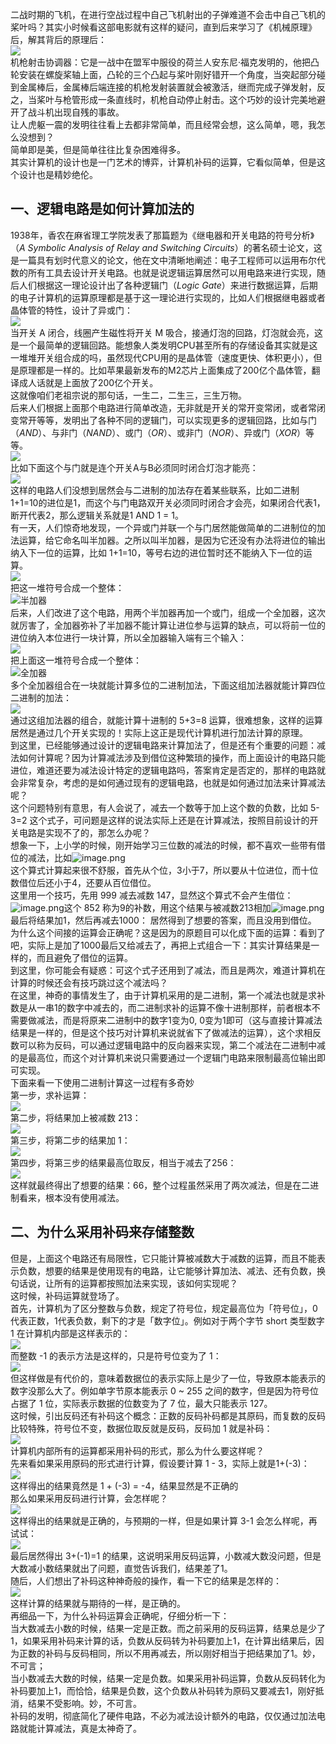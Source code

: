 二战时期的飞机，在进行空战过程中自己飞机射出的子弹难道不会击中自己飞机的桨叶吗？其实小时候看这部电影就有这样的疑问，直到后来学习了《机械原理》后，解其背后的原理后：<br />![](https://cdn.nlark.com/yuque/0/2022/gif/396745/1671280600963-c247762b-32eb-484d-a580-bf2aac3a8975.gif#averageHue=%23f9f6f6&clientId=u6a9b7e09-981d-4&from=paste&id=u492e0353&originHeight=150&originWidth=200&originalType=url&ratio=1&rotation=0&showTitle=false&status=done&style=none&taskId=uabdb8816-1eec-4894-9806-c4df1ab6fce&title=)<br />机枪射击协调器：它是一战中在盟军中服役的荷兰人安东尼·福克发明的，他把凸轮安装在螺旋桨轴上面，凸轮的三个凸起与桨叶刚好错开一个角度，当突起部分碰到金属棒后，金属棒后端连接的机枪发射装置就会被激活，继而完成子弹发射，反之，当桨叶与枪管形成一条直线时，机枪自动停止射击。这个巧妙的设计完美地避开了战斗机出现自残的事故。<br />让人虎躯一震的发明往往看上去都非常简单，而且经常会想，这么简单，嗯，我怎么没想到？<br />简单即是美，但是简单往往比复杂困难得多。<br />其实计算机的设计也是一门艺术的博弈，计算机补码的运算，它看似简单，但是这个设计也是精妙绝伦。
<a name="sm4iU"></a>
## 一、逻辑电路是如何计算加法的
1938年，香农在麻省理工学院发表了那篇题为《继电器和开关电路的符号分析》（_A Symbolic Analysis of Relay and Switching Circuits_）的著名硕士论文，这是一篇具有划时代意义的论文，他在文中清晰地阐述：电子工程师可以运用布尔代数的所有工具去设计开关电路。也就是说逻辑运算居然可以用电路来进行实现，随后人们根据这一理论设计出了各种逻辑门（_Logic Gate_）来进行数据运算，后期的电子计算机的运算原理都是基于这一理论进行实现的，比如人们根据继电器或者晶体管的特性，设计了异或门：<br />![](https://cdn.nlark.com/yuque/0/2022/png/396745/1671280601056-8b58d487-87cb-4b4a-826d-e2cb05bd90cd.png#averageHue=%23f9f8f7&clientId=u6a9b7e09-981d-4&from=paste&id=u2ce4d192&originHeight=441&originWidth=639&originalType=url&ratio=1&rotation=0&showTitle=false&status=done&style=none&taskId=ub29f9a8b-b6af-41ca-b906-85924524517&title=)<br />当开关 A 闭合，线圈产生磁性将开关 M 吸合，接通灯泡的回路，灯泡就会亮，这是一个最简单的逻辑回路。能想象人类发明CPU甚至所有的存储设备其实就是这一堆堆开关组合成的吗，虽然现代CPU用的是晶体管（速度更快、体积更小），但是原理都是一样的。比如苹果最新发布的M2芯片上面集成了200亿个晶体管，翻译成人话就是上面放了200亿个开关。<br />这就像咱们老祖宗说的那句话，一生二，二生三，三生万物。<br />后来人们根据上面那个电路进行简单改造，无非就是开关的常开变常闭，或者常闭变常开等等，发明出了各种不同的逻辑门，可以实现更多的逻辑回路，比如与门（_AND_）、与非门（_NAND_）、或门（_OR_）、或非门（_NOR_）、异或门（_XOR_）等等。<br />![](https://cdn.nlark.com/yuque/0/2022/png/396745/1671280600978-345f7054-08cb-413d-a01f-cc2a48bece78.png#averageHue=%23faf9f9&clientId=u6a9b7e09-981d-4&from=paste&id=udff9d622&originHeight=411&originWidth=473&originalType=url&ratio=1&rotation=0&showTitle=false&status=done&style=none&taskId=ue93b715a-3570-4b49-beca-610787e168a&title=)<br />比如下面这个与门就是连个开关A与B必须同时闭合灯泡才能亮：<br />![](https://cdn.nlark.com/yuque/0/2022/png/396745/1671280601003-ccf2eba2-7faf-4fa7-bc95-94a4b1d0e25c.png#averageHue=%23f9f8f6&clientId=u6a9b7e09-981d-4&from=paste&id=u47280b8e&originHeight=644&originWidth=611&originalType=url&ratio=1&rotation=0&showTitle=false&status=done&style=none&taskId=ue6e91cf4-a71b-4448-b2d8-4398e719e67&title=)<br />这样的电路人们没想到居然会与二进制的加法存在着某些联系，比如二进制1+1=10的进位是1，而这个与门电路双开关必须同时闭合才会亮，如果闭合代表1，断开代表2，那么逻辑关系就是1 AND 1 = 1。<br />有一天，人们惊奇地发现，一个异或门并联一个与门居然能做简单的二进制位的加法运算，给它命名叫半加器。之所以叫半加器，是因为它还没有办法将进位的输出纳入下一位的运算，比如 1+1=10，等号右边的进位暂时还不能纳入下一位的运算。<br />![](https://cdn.nlark.com/yuque/0/2022/png/396745/1671280600979-856a9862-5916-4b45-97e1-fd2d66754fa9.png#averageHue=%23f9f9f8&clientId=u6a9b7e09-981d-4&from=paste&id=u5cc1af00&originHeight=352&originWidth=740&originalType=url&ratio=1&rotation=0&showTitle=false&status=done&style=none&taskId=ubcf65a06-ca83-430f-b886-0941fa72b61&title=)<br />把这一堆符号合成一个整体：<br />![半加器](https://cdn.nlark.com/yuque/0/2022/png/396745/1671280601310-9a5e0913-f664-458a-aec1-2e0bf6e1a283.png#averageHue=%23f6f5f5&clientId=u6a9b7e09-981d-4&from=paste&id=u5b6e7e07&originHeight=230&originWidth=845&originalType=url&ratio=1&rotation=0&showTitle=true&status=done&style=none&taskId=uf92fabba-320a-46da-8cf5-1dfabeaadfd&title=%E5%8D%8A%E5%8A%A0%E5%99%A8 "半加器")<br />后来，人们改进了这个电路，用两个半加器再加一个或门，组成一个全加器，这次就厉害了，全加器弥补了半加器不能计算让进位参与运算的缺点，可以将前一位的进位纳入本位进行一块计算，所以全加器输入端有三个输入：<br />![](https://cdn.nlark.com/yuque/0/2022/png/396745/1671280601394-4b815afb-2bcf-4aec-8f0f-90de80282cb2.png#averageHue=%23f9f8f8&clientId=u6a9b7e09-981d-4&from=paste&id=u8c142a21&originHeight=221&originWidth=1080&originalType=url&ratio=1&rotation=0&showTitle=false&status=done&style=none&taskId=u1fc0731c-583d-4db0-a924-2ee7032a333&title=)<br />把上面这一堆符号合成一个整体：<br />![全加器](https://cdn.nlark.com/yuque/0/2022/png/396745/1671280601518-e8dd1d63-f420-4bdc-b35e-ce30402c0e08.png#averageHue=%23f5f5f5&clientId=u6a9b7e09-981d-4&from=paste&id=u2d460265&originHeight=292&originWidth=956&originalType=url&ratio=1&rotation=0&showTitle=true&status=done&style=none&taskId=u7e86ef9f-6931-499c-8f7d-a5f1406f671&title=%E5%85%A8%E5%8A%A0%E5%99%A8 "全加器")<br />多个全加器组合在一块就能计算多位的二进制加法，下面这组加法器就能计算四位二进制的加法：<br />![](https://cdn.nlark.com/yuque/0/2022/png/396745/1671280601448-bd51cc30-056f-45da-984d-108cdab1acd7.png#averageHue=%23f9f8f8&clientId=u6a9b7e09-981d-4&from=paste&id=ue3324db0&originHeight=660&originWidth=805&originalType=url&ratio=1&rotation=0&showTitle=false&status=done&style=none&taskId=u9ef705a9-ad24-4e3e-b875-e987deabb1a&title=)<br />通过这组加法器的组合，就能计算十进制的 5+3=8 运算，很难想象，这样的运算居然是通过几个开关实现的！实际上这正是现代计算机进行加法计算的原理。<br />到这里，已经能够通过设计的逻辑电路来计算加法了，但是还有个重要的问题：减法如何计算呢？因为计算减法涉及到借位这种繁琐的操作，而上面设计的电路只能进位，难道还要为减法设计特定的逻辑电路吗，答案肯定是否定的，那样的电路就会非常复杂，考虑的是如何通过现有的逻辑电路，也就是如何通过加法来计算减法呢？<br />这个问题特别有意思，有人会说了，减去一个数等于加上这个数的负数，比如 5-3=2 这个式子，可问题是这样的说法实际上还是在计算减法，按照目前设计的开关电路是实现不了的，那怎么办呢？<br />想象一下，上小学的时候，刚开始学习三位数的减法的时候，都不喜欢一些带有借位的减法，比如![image.png](https://cdn.nlark.com/yuque/0/2022/png/396745/1671281072522-b036f278-7747-4ca6-899e-5a42d375147d.png#averageHue=%23f8f8f8&clientId=u6a9b7e09-981d-4&from=paste&height=101&id=ud9bf1a20&originHeight=253&originWidth=350&originalType=binary&ratio=1&rotation=0&showTitle=false&size=6476&status=done&style=none&taskId=u7c8d7291-7618-448d-8e32-e43f57f408d&title=&width=140)<br />这个算式计算起来很不舒服，首先从个位，3小于7，所以要从十位进位，而十位数借位后还小于4，还要从百位借位。<br />这里用一个技巧，先用 999 减去减数 147，显然这个算式不会产生借位：![image.png](https://cdn.nlark.com/yuque/0/2022/png/396745/1671281150551-94586fcc-2265-4379-b90a-c0bcc316951b.png#averageHue=%23f8f8f8&clientId=u6a9b7e09-981d-4&from=paste&height=102&id=u0a1a2a50&originHeight=256&originWidth=358&originalType=binary&ratio=1&rotation=0&showTitle=false&size=7905&status=done&style=none&taskId=u510053a1-de5a-4d98-916c-a75450dfc33&title=&width=143.2)这个 852 称为9的补数，用这个结果与被减数213相加![image.png](https://cdn.nlark.com/yuque/0/2022/png/396745/1671281164595-b6e505d1-8689-450c-a0d0-b3c5172d7a14.png#averageHue=%23f7f7f7&clientId=u6a9b7e09-981d-4&from=paste&height=103&id=u7611a506&originHeight=258&originWidth=356&originalType=binary&ratio=1&rotation=0&showTitle=false&size=8792&status=done&style=none&taskId=u0e0a9417-d81c-407f-90d9-acc4ab1960b&title=&width=142.4)最后将结果加1，然后再减去1000： 居然得到了想要的答案，而且没用到借位。<br />为什么这个间接的运算会正确呢？这是因为的原题目可以化成下面的运算：看到了吧，实际上是加了1000最后又给减去了，再把上式组合一下：其实计算结果是一样的，而且避免了借位的运算。<br />到这里，你可能会有疑惑：可这个式子还用到了减法，而且是两次，难道计算机在计算的时候还会有技巧跳过这个减法吗？<br />在这里，神奇的事情发生了，由于计算机采用的是二进制，第一个减法也就是求补数是从一串1的数字中减去的，而二进制求补的运算不像十进制那样，前者根本不需要做减法，而是将原来二进制中的数字1变为0, 0变为1即可（这与直接计算减法结果是一样的，但是这个技巧对计算机来说就省下了做减法的运算），这个求相反数可以称为反码，可以通过逻辑电路中的反向器来实现，第二个减法在二进制中减的是最高位，而这个对计算机来说只需要通过一个逻辑门电路来限制最高位输出即可实现。<br />下面来看一下使用二进制计算这一过程有多奇妙<br />第一步，求补运算：<br />![](https://cdn.nlark.com/yuque/0/2022/png/396745/1671280601457-ff421093-2e04-48f4-bd46-6d79fccd761f.png#averageHue=%23f5f3f2&clientId=u6a9b7e09-981d-4&from=paste&id=u5bdf1011&originHeight=182&originWidth=759&originalType=url&ratio=1&rotation=0&showTitle=false&status=done&style=none&taskId=u7720f005-5eb1-4036-b633-695b323e78e&title=)<br />第二步，将结果加上被减数 213：<br />![](https://cdn.nlark.com/yuque/0/2022/png/396745/1671280601686-38ff462e-f8dc-4dd2-b48c-43e26a1ae7ff.png#averageHue=%23f4f2f0&clientId=u6a9b7e09-981d-4&from=paste&id=u2f6f7187&originHeight=172&originWidth=663&originalType=url&ratio=1&rotation=0&showTitle=false&status=done&style=none&taskId=u61138cda-ca82-4866-b64e-a22d3c1fff2&title=)<br />第三步，将第二步的结果加 1：<br />![](https://cdn.nlark.com/yuque/0/2022/png/396745/1671280601785-5c0e9a14-c4f5-459e-a5a8-30f5dea04ccb.png#averageHue=%23f7f5f4&clientId=u6a9b7e09-981d-4&from=paste&id=u0778c13d&originHeight=179&originWidth=730&originalType=url&ratio=1&rotation=0&showTitle=false&status=done&style=none&taskId=u3eac6835-3809-4a29-ae43-8d6d37d1e6b&title=)<br />第四步，将第三步的结果最高位取反，相当于减去了256：<br />![](https://cdn.nlark.com/yuque/0/2022/png/396745/1671280601782-4710d8c1-6507-4a7d-906d-23b2cd2c4a22.png#averageHue=%23f2efed&clientId=u6a9b7e09-981d-4&from=paste&id=u7d0603e7&originHeight=185&originWidth=767&originalType=url&ratio=1&rotation=0&showTitle=false&status=done&style=none&taskId=u72c0fe8d-d966-470c-bb8d-95e3b40ddb1&title=)<br />这样就最终得出了想要的结果：66，整个过程虽然采用了两次减法，但是在二进制看来，根本没有使用减法。
<a name="qHPO9"></a>
## 二、为什么采用补码来存储整数
但是，上面这个电路还有局限性，它只能计算被减数大于减数的运算，而且不能表示负数，想要的结果是使用现有的电路，让它能够计算加法、减法、还有负数，换句话说，让所有的运算都按照加法来实现，该如何实现呢？<br />这时候，补码运算就登场了。<br />首先，计算机为了区分整数与负数，规定了符号位，规定最高位为「符号位」，0代表正数，1代表负数，剩下的才是「数字位」。例如对于两个字节 short 类型数字 1 在计算机内部是这样表示的：<br />![](https://cdn.nlark.com/yuque/0/2022/png/396745/1671280601804-caae49b9-da64-487f-9966-ba1e0a3e4753.png#averageHue=%23f6ede4&clientId=u6a9b7e09-981d-4&from=paste&id=u84d4a4a4&originHeight=312&originWidth=836&originalType=url&ratio=1&rotation=0&showTitle=false&status=done&style=none&taskId=u63bc5710-f730-4758-b744-cb90c1b6b6c&title=)<br />而整数 -1 的表示方法是这样的，只是符号位变为了 1：<br />![](https://cdn.nlark.com/yuque/0/2022/png/396745/1671280601784-b15d8c32-290b-488f-872e-4c47e6658d90.png#averageHue=%23f6eee4&clientId=u6a9b7e09-981d-4&from=paste&id=u4a84a629&originHeight=317&originWidth=828&originalType=url&ratio=1&rotation=0&showTitle=false&status=done&style=none&taskId=u9168d3b3-60cc-46e6-8929-6a54758dc88&title=)<br />但这样做是有代价的，意味着数据位的表示实际上是少了一位，导致原本能表示的数字没那么大了。例如单字节原本能表示 0 ~ 255 之间的数字，但是因为符号位占据了 1 位，实际表示数据的位数变为了 7 位，最大只能表示 127。<br />这时候，引出反码还有补码这个概念：正数的反码补码都是其原码，而复数的反码比较特殊，符号位不变，数据位取反就是反码，反码加 1 就是补码：<br />![](https://cdn.nlark.com/yuque/0/2022/png/396745/1671280602031-bc4210a6-4963-4836-a983-5f402906a044.png#averageHue=%23f7f0e8&clientId=u6a9b7e09-981d-4&from=paste&id=uf98d1a15&originHeight=590&originWidth=850&originalType=url&ratio=1&rotation=0&showTitle=false&status=done&style=none&taskId=u8bdf8a2e-6bc1-411d-ac8f-01631b11f39&title=)<br />计算机内部所有的运算都采用补码的形式，那么为什么要这样呢？<br />先来看如果采用原码的形式进行计算，假设要计算 1 - 3，实际上就是1+(-3)：<br />![](https://cdn.nlark.com/yuque/0/2022/png/396745/1671280602143-9af76457-8c01-4c31-8d79-b30160c27562.png#averageHue=%23f6ede2&clientId=u6a9b7e09-981d-4&from=paste&id=u18522893&originHeight=505&originWidth=895&originalType=url&ratio=1&rotation=0&showTitle=false&status=done&style=none&taskId=u67aaa87a-6b59-4334-bb42-8037788f005&title=)<br />这样得出的结果竟然是 1 + (-3) = -4，结果显然是不正确的<br />那么如果采用反码进行计算，会怎样呢？<br />![](https://cdn.nlark.com/yuque/0/2022/png/396745/1671280602285-2236bcbc-aefd-4be7-a722-d05be7cf0135.png#averageHue=%23f8eee4&clientId=u6a9b7e09-981d-4&from=paste&id=udfb13808&originHeight=556&originWidth=986&originalType=url&ratio=1&rotation=0&showTitle=false&status=done&style=none&taskId=u90f00e3a-f2b0-4f54-967f-975ed447007&title=)<br />这样得出的结果就是正确的，与预期的一样，但是如果计算 3-1 会怎么样呢，再试试：<br />![](https://cdn.nlark.com/yuque/0/2022/png/396745/1671280602200-0fbf5551-f86d-4a92-bca8-868ca9ddbc30.png#averageHue=%23f7eee3&clientId=u6a9b7e09-981d-4&from=paste&id=u952ada6f&originHeight=461&originWidth=809&originalType=url&ratio=1&rotation=0&showTitle=false&status=done&style=none&taskId=ua37eb30a-c9e4-4bd2-8122-747816e180c&title=)<br />最后居然得出 3+(-1)=1 的结果，这说明采用反码运算，小数减大数没问题，但是大数减小数结果就出了问题，直觉告诉我们，结果差了1。<br />随后，人们想出了补码这种神奇般的操作，看一下它的结果是怎样的：<br />![](https://cdn.nlark.com/yuque/0/2022/png/396745/1671280602202-220c6f1d-ccf8-467b-88b5-58dabade0f3e.png#averageHue=%23f7ede2&clientId=u6a9b7e09-981d-4&from=paste&id=u4cc223d5&originHeight=448&originWidth=811&originalType=url&ratio=1&rotation=0&showTitle=false&status=done&style=none&taskId=udd3d6872-7dd3-4f35-9a9b-4106cf6cf77&title=)<br />这样计算的结果就与期待的一样，是正确的。<br />再细品一下，为什么补码运算会正确呢，仔细分析一下：<br />当大数减去小数的时候，结果一定是正数。而之前采用的反码运算，结果总是少了1，如果采用补码来计算的话，负数从反码转为补码要加上1，在计算出结果后，因为正数的补码与反码相同，所以不用再减去，所以刚好相当于把结果加了1。妙，不可言；<br />当小数减去大数的时候，结果一定是负数。如果采用补码运算，负数从反码转化为补码要加上1，而恰恰，结果是负数，这个负数从补码转为原码又要减去1，刚好抵消，结果不受影响。妙，不可言。<br />补码的发明，彻底简化了硬件电路，不必为减法设计额外的电路，仅仅通过加法电路就能计算减法，真是太神奇了。
